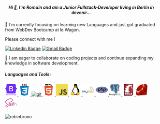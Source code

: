 <h5 align="center">Hi 👋, I'm Romain and am a Junior Fullstack-Developer living in Berlin in devenir...</h5>

<p>🔭 I’m currently focusing on learning new Languages and just got graduated from WebDev Bootcamp at le Wagon.</p>

<p>Please connect with me !</p>

<p dir="auto"><a href=https://www.linkedin.com/in/romain-bruzeau/" rel="nofollow"><img src="https://camo.githubusercontent.com/4ca2e33f17f061ee6eca9d6a8dce66ff705fbfbb2d71e3254be56bc76c080836/68747470733a2f2f696d672e736869656c64732e696f2f62616467652f2d4c696e6b6564496e2d626c75653f7374796c653d666c61742d737175617265266c6f676f3d4c696e6b6564696e266c6f676f436f6c6f723d7768697465266c696e6b3d68747470733a2f2f7777772e6c696e6b6564696e2e636f6d2f696e2f6a617972616a726f7368616e2f" alt="Linkedin Badge" data-canonical-src="https://img.shields.io/badge/-LinkedIn-blue?style=flat-square&amp;logo=Linkedin&amp;logoColor=white&amp;link=https://www.linkedin.com/in/romain-bruzeau/" style="max-width: 100%;"></a>
<a href="mailto:mail@bruzeau.romain@gmail.com"><img src="https://camo.githubusercontent.com/e618c33ad24569893f163b5623b864393634668916dad8a810f11cf5c25079d5/68747470733a2f2f696d672e736869656c64732e696f2f62616467652f2d476d61696c2d6431343833363f7374796c653d666c61742d737175617265266c6f676f3d476d61696c266c6f676f436f6c6f723d7768697465266c696e6b3d6d61696c406a617972616a726f7368616e3140676d61696c2e636f6d" alt="Gmail Badge" data-canonical-src="https://img.shields.io/badge/-Gmail-d14836?style=flat-square&amp;logo=Gmail&amp;logoColor=white&amp;link=mail@jayrajroshan1@gmail.com" style="max-width: 100%;"></a></p>

<p>👯 I am eager to collaborate on coding projects and continue expanding my knowledge in software development.</p>
<h5 align="left">Languages and Tools:</h5>
<p align="left"> <a href="https://getbootstrap.com" target="_blank" rel="noreferrer"> <img src="https://raw.githubusercontent.com/devicons/devicon/master/icons/bootstrap/bootstrap-plain-wordmark.svg" alt="bootstrap" width="40" height="40"/> </a> <a href="https://www.w3schools.com/css/" target="_blank" rel="noreferrer"> <img src="https://raw.githubusercontent.com/devicons/devicon/master/icons/css3/css3-original-wordmark.svg" alt="css3" width="40" height="40"/> </a> <a href="https://git-scm.com/" target="_blank" rel="noreferrer"> <img src="https://www.vectorlogo.zone/logos/git-scm/git-scm-icon.svg" alt="git" width="40" height="40"/> </a> <a href="https://www.w3.org/html/" target="_blank" rel="noreferrer"> <img src="https://raw.githubusercontent.com/devicons/devicon/master/icons/html5/html5-original-wordmark.svg" alt="html5" width="40" height="40"/> </a> <a href="https://developer.mozilla.org/en-US/docs/Web/JavaScript" target="_blank" rel="noreferrer"> <img src="https://raw.githubusercontent.com/devicons/devicon/master/icons/javascript/javascript-original.svg" alt="javascript" width="40" height="40"/> </a> <a href="https://www.linux.org/" target="_blank" rel="noreferrer"> <img src="https://raw.githubusercontent.com/devicons/devicon/master/icons/linux/linux-original.svg" alt="linux" width="40" height="40"/> </a> <a href="https://www.mysql.com/" target="_blank" rel="noreferrer"> <img src="https://raw.githubusercontent.com/devicons/devicon/master/icons/mysql/mysql-original-wordmark.svg" alt="mysql" width="40" height="40"/> </a> <a href="https://www.php.net" target="_blank" rel="noreferrer"> <img src="https://raw.githubusercontent.com/devicons/devicon/master/icons/php/php-original.svg" alt="php" width="40" height="40"/> </a> <a href="https://www.postgresql.org" target="_blank" rel="noreferrer"> <img src="https://raw.githubusercontent.com/devicons/devicon/master/icons/postgresql/postgresql-original-wordmark.svg" alt="postgresql" width="40" height="40"/> </a> <a href="https://rubyonrails.org" target="_blank" rel="noreferrer"> <img src="https://raw.githubusercontent.com/devicons/devicon/master/icons/rails/rails-original-wordmark.svg" alt="rails" width="40" height="40"/> </a> <a href="https://www.ruby-lang.org/en/" target="_blank" rel="noreferrer"> <img src="https://raw.githubusercontent.com/devicons/devicon/master/icons/ruby/ruby-original.svg" alt="ruby" width="40" height="40"/> </a> <a href="https://sass-lang.com" target="_blank" rel="noreferrer"> <img src="https://raw.githubusercontent.com/devicons/devicon/master/icons/sass/sass-original.svg" alt="sass" width="40" height="40"/> </a> </p>

<p align="left"> <img src="https://komarev.com/ghpvc/?username=robinbruno&label=Profile%20views&color=0e75b6&style=flat" alt="robinbruno" /> </p>
